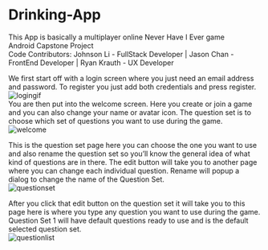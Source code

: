 # Drinking-App
This App is basically a multiplayer online Never Have I Ever game </br>
Android Capstone Project </br>
Code Contributors: Johnson Li - FullStack Developer | Jason Chan - FrontEnd Developer | Ryan Krauth - UX Developer </br>


We first start off with a login screen where you just need an email address and password. To register you just add both credentials and press register.</br>
![logingif](https://user-images.githubusercontent.com/17182149/206955248-c0951aa3-72f7-481e-a6d4-5e9f96dbc44f.gif)</br>
You are then put into the welcome screen. Here you create or join a game and you can also change your name or avatar icon. The question set is to choose which set of questions you want to use during the game.</br>
![welcome](https://user-images.githubusercontent.com/17182149/206955406-001a1545-4fd9-4e5c-988c-5bd6c3c93514.gif)</br>

This is the question set page here you can choose the one you want to use and also rename the question set so you’ll know the general idea of what kind of questions are in there. The edit button will take you to another page where you can change each individual question. Rename will popup a dialog to change the name of the Question Set.</br>
![questionset](https://user-images.githubusercontent.com/17182149/206955472-20fa6201-34c9-4fcd-83d2-28cd250e1da8.gif)</br>

After you click that edit button on the question set it will take you to this page here is where you type any question you want to use during the game. Question Set 1 will have default questions ready to use and is the default selected question set.</br>
![questionlist](https://user-images.githubusercontent.com/17182149/206955676-b1e51a6b-32ba-4df9-9d3d-e438d522f803.gif)</br>
